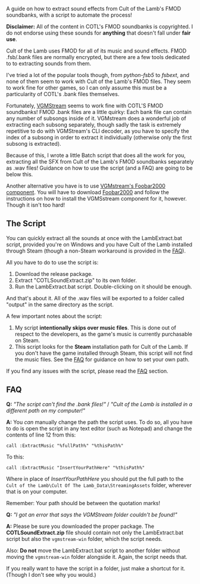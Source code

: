 A guide on how to extract sound effects from Cult of the Lamb's FMOD soundbanks, with a script to automate the process!

**Disclaimer:** All of the content in COTL's FMOD soundbanks is copyrighted. I do not endorse using these sounds for **anything** that doesn't fall under **fair use**.

Cult of the Lamb uses FMOD for all of its music and sound effects. FMOD .fsb/.bank files are normally encrypted, but there are a few tools dedicated to to extracting sounds from them.

I've tried a lot of the popular tools though, from *python-fsb5* to *fsbext*, and none of them seem to work with Cult of the Lamb's FMOD files. They seem to work fine for other games, so I can only assume this must be a particularity of COTL's .bank files themselves.

Fortunately, [VGMStream](https://github.com/vgmstream/vgmstream) seems to work fine with COTL'S FMOD soundbanks! FMOD .bank files are a little quirky: Each bank file can contain any number of subsongs inside of it. VGMstream does a wonderful job of extracting each subsong separately, though sadly the task is extremely repetitive to do with VGMStream's CLI decoder, as you have to specify the index of a subsong in order to extract it individually (otherwise only the first subsong is extracted).

Because of this, I wrote a little Batch script that does all the work for you, extracting all the SFX from Cult of the Lamb's FMOD soundbanks separately as .wav files! Guidance on how to use the script (and a FAQ) are going to be below this.

Another alternative you have is to use [VGMstream's Foobar2000 component](https://github.com/vgmstream/vgmstream/blob/master/doc/USAGE.md#foo_input_vgmstream-foobar2000-plugin). You will have to download [Foobar2000](https://www.foobar2000.org/) and follow the instructions on how to install the VGMSstream component for it, however. Though it isn't too hard!

## The Script
You can quickly extract all the sounds at once with the LambExtract.bat script, provided you're on Windows and you have Cult of the Lamb installed through Steam (though a non-Steam workaround is provided in the [FAQ](#FAQ)).

All you have to do to use the script is:

1. Download the release package.
2. Extract "COTLSoundExtract.zip" to its own folder.
3. Run the LambExtract.bat script. Double-clicking on it should be enough.

And that's about it. All of the .wav files will be exported to a folder called "output" in the same directory as the script.

A few important notes about the script:
1. My script **intentionally skips over music files**. This is done out of respect to the developers, as the game's music is currently purchasable on Steam.
2. This script looks for the **Steam** installation path for Cult of the Lamb. If you don't have the game installed through Steam, this script will not find the music files. See the [FAQ](#FAQ) for guidance on how to set your own path.

If you find any issues with the script, please read the [FAQ](#FAQ) section.

## FAQ

**Q:** *"The script can't find the .bank files!"* / *"Cult of the Lamb is installed in a different path on my computer!"*

**A:** You *can* manually change the path the script uses. To do so, all you have to do is open the script in any text editor (such as Notepad) and change the contents of line 12 from this:
```batch
call :ExtractMusic "%fullPath%" "%thisPath%"
```
To this:
```batch
call :ExtractMusic "InsertYourPathHere" "%thisPath%"
```
Where in place of *InsertYourPathHere* you should put the full path to the `Cult of the Lamb\Cult Of The Lamb_Data\StreamingAssets` folder, wherever that is on your computer.

Remember: Your path should be between the quotation marks!


**Q:** *"I got an error that says the VGMStream folder couldn't be found!"*

**A:** Please be sure you downloaded the proper package. The **COTLSoundExtract.zip** file should contain not only the LambExtract.bat script but also the `vgmstream-win` folder, which the script needs.

Also: **Do not** move the LambExtract.bat script to another folder without moving the `vgmstream-win` folder alongside it. Again, the script needs that. 

If you really want to have the script in a folder, just make a shortcut for it. (Though I don't see why you would.)